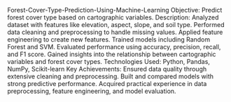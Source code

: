 Forest-Cover-Type-Prediction-Using-Machine-Learning
Objective: Predict forest cover type based on cartographic variables.
Description:  Analyzed dataset with features like elevation, aspect, slope, and soil type.
Performed data cleaning and preprocessing to handle missing values.
Applied feature engineering to create new features.
Trained models including Random Forest and SVM.
Evaluated performance using accuracy, precision, recall, and F1 score.
Gained insights into the relationship between cartographic variables and forest cover types.
Technologies Used: Python, Pandas, NumPy, Scikit-learn
Key Achievements:
Ensured data quality through extensive cleaning and preprocessing.
Built and compared models with strong predictive performance.
Acquired practical experience in data preprocessing, feature engineering, and model evaluation.
